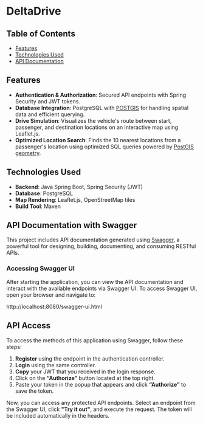 # DeltaDrive

## Table of Contents
- [Features](#features)
- [Technologies Used](#technologies-used)
- [API Documentation](#api-documentation-with-swagger)

## Features
- **Authentication & Authorization**: Secured API endpoints with Spring Security and JWT tokens.
- **Database Integration**: PostgreSQL with [POSTGIS](https://postgis.net/documentation/getting_started/)  for handling spatial data and efficient querying.
- **Drive Simulation**: Visualizes the vehicle's route between start, passenger, and destination locations on an interactive map using Leaflet.js.
- **Optimized Location Search**: Finds the 10 nearest locations from a passenger's location using optimized SQL queries powered by [PostGIS geometry](https://postgis.net/docs/ST_Distance.html).

## Technologies Used
- **Backend**: Java Spring Boot, Spring Security (JWT)
- **Database**: PostgreSQL 
- **Map Rendering**: Leaflet.js, OpenStreetMap tiles
- **Build Tool**: Maven

## API Documentation with Swagger
This project includes API documentation generated using [Swagger](https://swagger.io/docs/), a powerful tool for designing, building, documenting, and consuming RESTful APIs.

### Accessing Swagger UI
After starting the application, you can view the API documentation and interact with the available endpoints via Swagger UI. To access Swagger UI, open your browser and navigate to:

http://localhost:8080/swagger-ui.html


## API Access 
To access the methods of this application using Swagger, follow these steps:
1. **Register** using the endpoint in the authentication controller.
2. **Login** using the same controller.
3. **Copy** your JWT that you received in the login response.
4. Click on the **“Authorize”** button located at the top right.
5. Paste your token in the popup that appears and click **“Authorize”** to save the token.

Now, you can access any protected API endpoints. Select an endpoint from the Swagger UI, click **"Try it out"**, and execute the request. The token will be included automatically in the headers.

